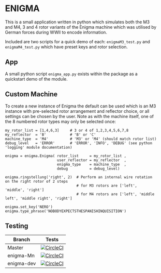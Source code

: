 # ENIGMA
This is a small application written in python which simulates both the M3 and M4, 3 and 4 rotor variants of the Enigma machine which was utilised by German forces during WWII to encode information.

Included are two scripts for a quick demo of each: `enigmaM3_test.py` and `enigmaM4_test.py` which have preset keys and rotor selection.

## App

A small python script `enigma_app.py` exists within the package as a quickstart demo of the module.

## Custom Machine
To create a new instance of Enigma the default can be used which is an M3 instance with pre-selected rotor arrangement and reflector choice, or all settings can be chosen by the user. Note as with the machine itself, one of the 8 numbered rotor types may only be selected once:
```
my_rotor_list = [1,4,6,3]     # 3 or 4 of 1,2,3,4,5,6,7,8
my_reflector  = 'B'           # 'B' or 'C'
machine_type  = 'M4'          # 'M3' or 'M4' (should match rotor list)
debug_level   = 'ERROR'       # 'ERROR', 'INFO', 'DEBUG' (see python 'logging' module documentation)

enigma = enigma.Enigma( rotor_list     = my_rotor_list ,
                        user_reflector = my_reflector  ,
                        enigma_type    = machine_type  ,
                        debug          = debug_level)

enigma.ringstellung('right', 2)  # Perform an internal wire rotation on the right rotor of 2 steps 
                                 # for M3 rotors are ['left', 'middle', 'right']
                                 # for M4 rotors are ['left', 'middle left', 'middle right', 'right']

enigma.set_key('NERO')
enigma.type_phrase('NOBODYEXPECTSTHESPANISHINQUISITION')
```

## Testing
| Branch  | Tests |
|---|---|
| Master | [![CircleCI](https://circleci.com/gh/artemis-beta/enigma/tree/master.svg?style=svg)](https://circleci.com/gh/artemis-beta/enigma/tree/master)|
| enigma-Mn | [![CircleCI](https://circleci.com/gh/artemis-beta/enigma/tree/enigma-Mn.svg?style=svg)](https://circleci.com/gh/artemis-beta/enigma/tree/enigma-Mn) |
| enigma-dev | [![CircleCI](https://circleci.com/gh/artemis-beta/enigma/tree/enigma-dev.svg?style=svg)](https://circleci.com/gh/artemis-beta/enigma/tree/enigma-dev) |
